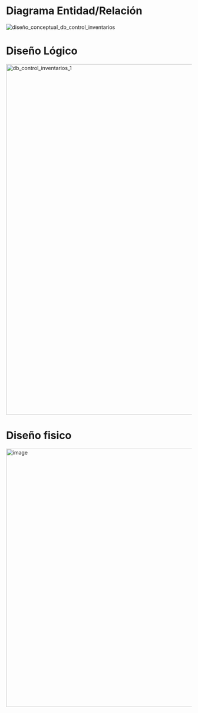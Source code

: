 # Diagrama Entidad/Relación
![diseño_conceptual_db_control_inventarios](https://github.com/user-attachments/assets/10494ff3-d097-443c-93b4-6f3baf4e4e51)

# Diseño Lógico
<img width="1447" height="953" alt="db_control_inventarios_1" src="https://github.com/user-attachments/assets/1d44b5cb-d787-476e-b955-af092fb93221" />

# Diseño fisico
<img width="1221" height="702" alt="image" src="https://github.com/user-attachments/assets/760a61ef-ad40-4acd-b1a5-b2b0e2e3b53b" />


